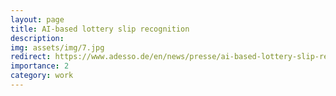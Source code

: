```yaml
---
layout: page
title: AI-based lottery slip recognition
description:
img: assets/img/7.jpg
redirect: https://www.adesso.de/en/news/presse/ai-based-lottery-slip-recognition-for-tablets-at-lottery-sales-points.jsp
importance: 2
category: work
---
```

